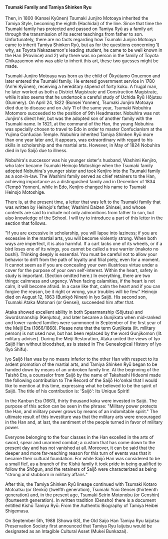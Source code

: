 #### Tsumaki Family and Tamiya Shinken Ryu

Then, in 1800 (Kansei Kyūnen) Tsumaki Junjiro Motoaya inherited the Tamiya Style, becoming the eighth (Hachidai) of the line. Since that time the Tsumaki family has protected and passed on Tamiya Ryū as a family art through the transmission of its secret teachings from father to son. Unfortunately, there are no facts regarding how Tsumaki Junjiro Motoaya came to inherit Tamiya Shinken Ryū, but as for the questions concerning 1) why, as Toyota Nakazaemon's leading student, he came to be well known in the Han (Province) and 2) why there was no person in the family of Toyota Chikazaemon who was able to inherit this art, these two guesses might be made.

Tsumaki Junjiro Motoaya was born as the child of Ōkyūtamo Onuemon and later entered the Tsumaki family. He entered government service in 1780 (An'ei Kyūnen), receiving a hereditary stipend of forty koku. A frugal man, he later worked as both a District Magistrate and Construction Magistrate, while it also seems that he undertook a careful study of Uchida Ryū Hōjutsu (Gunnery). On April 24, 1822 (Bunsei Yonnen), Tsumaki Junjiro Motoaya died due to disease and on July 11 of the same year, Tsumaki Nobuhira Motomoro succeeded to the position of 9th Headmaster. Nobuhira was not Junjiro's direct heir, but was the adopted son of another family with the Tsumaki name. In 1821, at the command of the Han, the young Nobuhira was specially chosen to travel to Edo in order to master Confucianism at the Yujima Confucian Temple. Nobuhira inherited Tamiya Shinken Ryū more than one year later and, it appears, was extraordinary with regard to his skills in scholarship and the martial arts. However, in May of 1824 Nobuhira died in Iyo Saijō due to illness.

Nobuhira's successor was his younger sister's husband, Washimi Kenjiro, who later became Tsumaki Heinojo Motoshige when the Tsumaki family adopted Nobuhira's younger sister and took Kenjiro into the Tsumaki family as a son-in-law. The Washimi family served as chief retainers to the Han, achieving importance as a distinguished family and in December of 1834 (Tempō Yonnen), while in Edo, Kenjiro changed his name to Tsumaki Heinojo Motoshige.

There is, at the present time, a letter that was left to the Tsumaki family that was written by Heinojo's father, Washimi Daizen Shinsei, and whose contents are said to include not only admonitions from father to son, but also knowledge of the School. I will try to introduce a part of this letter in the section that follows.

"If you are excessive in scholarship, you will lapse into laziness; if you are excessive in the martial arts, you will become violently strong. When both ways are imperfect, it is also harmful. If a cart lacks one of its wheels, or if a bird loses one of its wings, you cannot be called a true warrior (makoto no bushi). Thinking deeply is essential. You must be careful not to allow your behavior to drift from the path of loyalty and filial piety, even for a moment. It cannot seem as if you are concealing your own illustrious virtue under a cover for the purpose of your own self-interest. Within the heart, safety in study is important. (Section omitted here.) In everything, there are two things: calmness and urgency. When facing calamities, if the heart is not calm, it will become afraid. In a case like that, calm the heart and if you can forgive the reason, be it right or wrong, your troubles will be few."
Heinojo died on August 12, 1863 (Bunkyō Ninen) in Iyo Saijō. His second son, Tsumaki Ataka Motonari (or Gensei), succeeded him after that.

Ataka showed excellent ability in both Spearmanship (Sōjutsu) and Swordsmanship (Kenjutsu), and later became a Gunjikata when mid-ranked and lower-ranked families were summoned in September of the first year of the Meiji Era (1866/1868). Please note that the term Gunjikata (lit. military person) is not used now, but has been replaced by the word Gunjikomon (lit. military adviser). During the Meiji Restoration, Ataka united the views of Iyo Saijō Han without bloodshed, as is stated in The Genealogical History of Iyo (Iyo Shifu).

Iyo Saijō Han was by no means inferior to the other Han with respect to its ardent promotion of the martial arts, and Tamiya Shinken Ryū began to be handed down by means of an unbroken family line. At the beginning of the Taishō Era, a counselor from Saijō by the name of Takahashi Hideomi made the following contribution to The Record of the Saijō Ho'onkai that I would like to mention at this time, expressing what he believed to be the spirit of Saijō. The title of his contribution is: 'Saijō': Its Unique Spirit!

In the Kanbun Era (1661), thirty thousand koku were invested in Saijō. The purpose of this action can be seen in the phrase: "Military power protects the Han, and military power grows by means of an indomitable spirit." The ultimate result of this investiture was that the military arts were encouraged in the Han and, at last, the sentiment of the people turned in favor of military power.

Everyone belonging to the four classes in the Han excelled in the arts of sword, spear and unarmed combat; a custom that has come down to the present day and has not vanished at all. Moreover, it can be said that the deeper and more far-reaching reason for this turn of events was that it became their cultural foundation. For while Saijō Han was considered to be a small fief, as a branch of the Kishū family it took pride in being qualified to follow the Shōgun, and the retainers of Saijō were characterized as being "strong and stubborn in military affairs."

After this, the Tamiya Shinken Ryū lineage continued with Tsumaki Kotaro Motoatsu (or Genkō) (twelfth generation), Tsumaki Yoio Gensei (thirteenth generation) and, in the present age, Tsumaki Seirin Motonobu (or Genshin) (fourteenth generation). In written tradition (Densho) there is a document entitled Kishū Tamiya Ryū: From the Authentic Biography of Tamiya Heibei Shigemasa.

On September 5th, 1988 (Showa 63), the Old Saijo Han Tamiya Ryu Iaijutsu Preservation Society first announced that Tamiya Ryu Iaijutsu would be designated as an Intagible Cultural Asset (Mukei Bunkazai).
